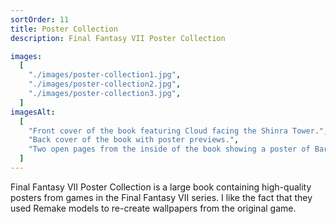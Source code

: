 ```yaml
---
sortOrder: 11
title: Poster Collection
description: Final Fantasy VII Poster Collection

images:
  [
    "./images/poster-collection1.jpg",
    "./images/poster-collection2.jpg",
    "./images/poster-collection3.jpg",
  ]
imagesAlt:
  [
    "Front cover of the book featuring Cloud facing the Shinra Tower.",
    "Back cover of the book with poster previews.",
    "Two open pages from the inside of the book showing a poster of Barret and Marlene in Aerith's church.",
  ]
---
```


Final Fantasy VII Poster Collection is a large book containing high-quality posters from games in the Final Fantasy VII series. I like the fact that they used Remake models to re-create wallpapers from the original game.

